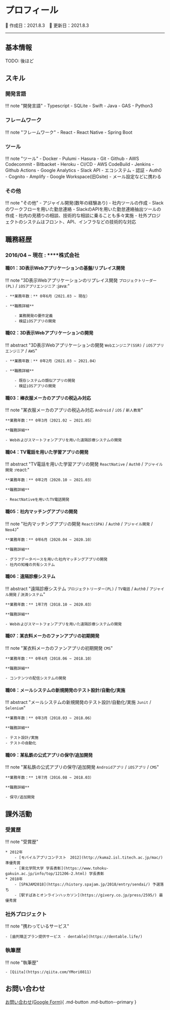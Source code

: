# プロフィール

:calendar: 作成日：2021.8.3　:calendar: 更新日：2021.8.3

---

## 基本情報

TODO: 後ほど

## スキル
### 開発言語

!!! note "開発言語"
    - Typescript
    - SQLite
    - Swift
    - Java
    - GAS
    - Python3


### フレームワーク

!!! note "フレームワーク"
    - React
    - React Native
    - Spring Boot


### ツール

!!! note "ツール"
    - Docker
    - Pulumi
    - Hasura
    - Git
        - Github
        - AWS Codecommit
        - Bitbacket
    - Heroku
    - CI/CD
        - AWS CodeBuild
        - Jenkins
        - Github Actions
    - Google Analytics
    - Slack API
    - エコシステム
        - 認証
            - Auth0
            - Cognito
    - Amplify
    - Google Workspace(旧Gsite)
        - メール設定などに携わる

### その他

!!! note "その他"
    - アジャイル開発(数年の経験あり)
    - 社内ツールの作成
        - Slackのワークフローを用いた勤怠連絡
        - SlackのAPIを用いた勤怠連絡抽出ツールの作成
    - 社内の見積りの相談、技術的な相談に乗ることも多々実施
    - 社外プロジェクトのシステムはフロント、API、インフラなどの技術的な対応

<!-- - 言語やフレームワークに限らないスキル。開発手法やプロセス、ツールなど -->

<!-- ## やったことはないが興味があるもの -->

## 職務経歴

### **2016/04 ~ 現在** : ****株式会社

#### 職01：3D表示Webアプリケーションの基盤/リプレイス開発

!!! note "3D表示Webアプリケーションのリプレイス開発 `プロジェクトリーダー(PL)` / `iOSアプリエンジニア` :java:"

    - **業務年数：** 0年6月（2021.03 ~ 現在）

    - **職務詳細**

        - 業務開発の要件定義
        - 検証iOSアプリの開発

#### 職02：3D表示Webアプリケーションの開発

!!! abstract "3D表示Webアプリケーションの開発 `Webエンジニア(SSR)` / `iOSアプリエンジニア` / `AWS`"

    - **業務年数：** 0年2月（2021.03 ~ 2021.04）

    - **職務詳細**

        - 既存システムの類似アプリの開発
        - 検証iOSアプリの開発

#### 職03：棒衣服メーカのアプリの税込み対応

!!! note "某衣服メーカのアプリの税込み対応 `Android` / `iOS` / `新人教育`"

    **業務年数：** 0年3月（2021.02 ~ 2021.05）

    **職務詳細**

    - Webおよびスマートフォンアプリを用いた遠隔診療システムの開発

#### 職04：TV電話を用いた学習アプリの開発

!!! abstract "TV電話を用いた学習アプリの開発 `ReactNative` / `Auth0` / `アジャイル開発` :react:"

    **業務年数：** 0年2月（2020.10 ~ 2021.03）

    **職務詳細**

    - ReactNativeを用いたTV電話開発

#### 職05：社内マッチングアプリの開発

!!! note "社内マッチングアプリの開発 `React(SPA)` / `Auth0` / `アジャイル開発` / `Neo4J`"

    **業務年数：** 0年6月（2020.04 ~ 2020.10）

    **職務詳細**

    - グラフデータベースを用いた社内マッチングアプリの開発
    - 社内の知権の共有システム

#### 職06：遠隔診療システム

!!! abstract "遠隔診療システム `プロジェクトリーダー(PL)` / `TV電話` / `Auth0` / `アジャイル開発` / `決済システム`"

    **業務年数：** 1年7月（2018.10 ~ 2020.03）

    **職務詳細**

    - Webおよびスマートフォンアプリを用いた遠隔診療システムの開発

#### 職07：某衣料メーカのファンアプリの初期開発

!!! note "某衣料メーカのファンアプリの初期開発 `CMS`"

    **業務年数：** 0年4月（2018.06 ~ 2018.10）

    **職務詳細**

    - コンテンツの配信システムの開発

#### 職08：メールシステムの新規開発のテスト設計/自動化/実施

!!! abstract "メールシステムの新規開発のテスト設計/自動化/実施 `Junit` / `Selenium`"

    **業務年数：** 0年3月（2018.03 ~ 2018.06）

    **職務詳細**

    - テスト設計/実施
    - テストの自動化

#### 職09：某私鉄の公式アプリの保守/追加開発

!!! note "某私鉄の公式アプリの保守/追加開発 `Androidアプリ` / `iOSアプリ` / `CMS`"

    **業務年数：** 1年7月（2016.08 ~ 2018.03）

    **職務詳細**

    - 保守/追加開発

## 課外活動


### 受賞歴

!!! note "受賞歴"

    * 2012年
        - [モバイルアプリコンテスト　2012](http://kuma2.isl.titech.ac.jp/mac/) 準優秀賞
        - [東北学院大学 学長表彰](https://www.tohoku-gakuin.ac.jp/info/top/121206-2.html) 学長表彰
    * 2018年
        - [SPAJAM2018](https://history.spajam.jp/2018/entry/sendai/) 予選落ち
        - [駅すぱあとオンラインハッカソン](https://givery.co.jp/press/2595/) 最優秀賞


### 社外プロジェクト
!!! note "携わっているサービス"

    - [歯列矯正プラン提供サービス - dentable](https://dentable.life/)

### 執筆歴
!!! note "執筆歴"

    - [Qiita](https://qiita.com/YMori0811)

## お問い合わせ


[お問い合わせ(Google Form)](https://forms.gle/JKqp8AzbZAGfY6taA){ .md-button .md-button--primary }

